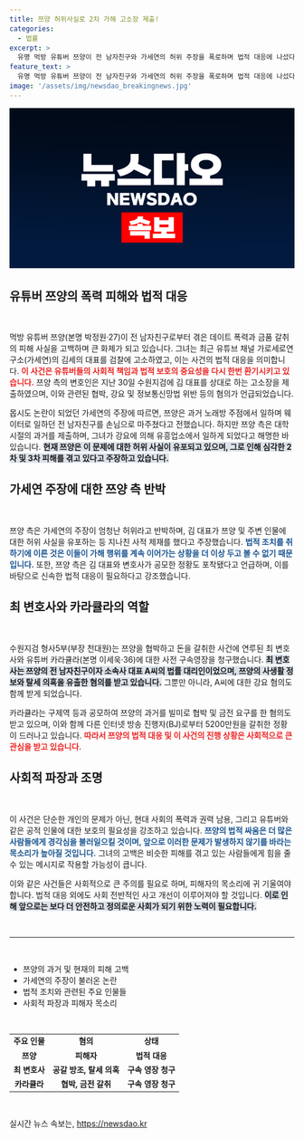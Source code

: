 ```yaml
---
title: 쯔양 허위사실로 2차 가해 고소장 제출!
categories:
  - 법률
excerpt: >
  유명 먹방 유튜버 쯔양이 전 남자친구와 가세연의 허위 주장을 폭로하며 법적 대응에 나섰다. 협박과 금품 갈취 의혹이 드리운 이 사건의 전말이 궁금하다!
feature_text: >
  유명 먹방 유튜버 쯔양이 전 남자친구와 가세연의 허위 주장을 폭로하며 법적 대응에 나섰다. 협박과 금품 갈취 의혹이 드리운 이 사건의 전말이 궁금하다!
image: '/assets/img/newsdao_breakingnews.jpg'
---
```


<p><img src="/assets/img/newsdao_breakingnews.jpg" alt="bookingtag 속보" /></p>

<h2 data-ke-size="size26">유튜버 쯔양의 폭력 피해와 법적 대응</h2>

<p data-ke-size="size16">&nbsp;</p>

<p>먹방 유튜버 쯔양(본명 박정원·27)이 전 남자친구로부터 겪은 데이트 폭력과 금품 갈취의 피해 사실을 고백하며 큰 화제가 되고 있습니다. 그녀는 최근 유튜브 채널 가로세로연구소(가세연)의 김세의 대표를 검찰에 고소하였고, 이는 사건의 법적 대응을 의미합니다. <b><span style="color: #ee2323;">이 사건은 유튜버들의 사회적 책임과 법적 보호의 중요성을 다시 한번 환기시키고 있습니다.</span></b> 쯔양 측의 변호인은 지난 30일 수원지검에 김 대표를 상대로 하는 고소장을 제출하였으며, 이와 관련된 협박, 강요 및 정보통신망법 위반 등의 혐의가 언급되었습니다. </p>

<p>몹시도 논란이 되었던 가세연의 주장에 따르면, 쯔양은 과거 노래방 주점에서 일하며 웨이터로 일하던 전 남자친구를 손님으로 마주쳤다고 전했습니다. 하지만 쯔양 측은 대학 시절의 과거를 제출하며, 그녀가 강요에 의해 유흥업소에서 일하게 되었다고 해명한 바 있습니다. <b><span style="background-color: #21538527;">현재 쯔양은 이 문제에 대한 허위 사실이 유포되고 있으며, 그로 인해 심각한 2차 및 3차 피해를 겪고 있다고 주장하고 있습니다.</span></b></p>

<h2 data-ke-size="size26">가세연 주장에 대한 쯔양 측 반박</h2>

<p data-ke-size="size16">&nbsp;</p>

<p>쯔양 측은 가세연의 주장이 엄청난 허위라고 반박하며, 김 대표가 쯔양 및 주변 인물에 대한 허위 사실을 유포하는 등 지나친 사적 제재를 했다고 주장했습니다. <b><span style="color: #1a5490;">법적 조치를 취하기에 이른 것은 이들이 가해 행위를 계속 이어가는 상황을 더 이상 두고 볼 수 없기 때문입니다.</span></b> 또한, 쯔양 측은 김 대표와 변호사가 공모한 정황도 포착됐다고 언급하며, 이를 바탕으로 신속한 법적 대응이 필요하다고 강조했습니다. </p>

<h2 data-ke-size="size26">최 변호사와 카라큘라의 역할</h2>

<p data-ke-size="size16">&nbsp;</p>

<p>수원지검 형사5부(부장 천대원)는 쯔양을 협박하고 돈을 갈취한 사건에 연루된 최 변호사와 유튜버 카라큘라(본명 이세욱·36)에 대한 사전 구속영장을 청구했습니다. <b><span style="background-color: #21538527;">최 변호사는 쯔양의 전 남자친구이자 소속사 대표 A씨의 법률 대리인이었으며, 쯔양의 사생활 정보와 탈세 의혹을 유출한 혐의를 받고 있습니다.</span></b> 그뿐만 아니라, A씨에 대한 강요 혐의도 함께 받게 되었습니다.</p>

<p>카라큘라는 구제역 등과 공모하여 쯔양의 과거를 빌미로 협박 및 금전 요구를 한 혐의도 받고 있으며, 이와 함께 다른 인터넷 방송 진행자(BJ)로부터 5200만원을 갈취한 정황이 드러나고 있습니다. <b><span style="color: #ee2323;">따라서 쯔양의 법적 대응 및 이 사건의 진행 상황은 사회적으로 큰 관심을 받고 있습니다.</span></b></p>

<h2 data-ke-size="size26">사회적 파장과 조명</h2>

<p data-ke-size="size16">&nbsp;</p>

<p>이 사건은 단순한 개인의 문제가 아닌, 현대 사회의 폭력과 권력 남용, 그리고 유튜버와 같은 공적 인물에 대한 보호의 필요성을 강조하고 있습니다. <b><span style="color: #1a5490;">쯔양의 법적 싸움은 더 많은 사람들에게 경각심을 불러일으킬 것이며, 앞으로 이러한 문제가 발생하지 않기를 바라는 목소리가 높아질 것입니다.</span></b> 그녀의 고백은 비슷한 피해를 겪고 있는 사람들에게 힘을 줄 수 있는 메시지로 작용할 가능성이 큽니다. </p>

<p>이와 같은 사건들은 사회적으로 큰 주의를 필요로 하며, 피해자의 목소리에 귀 기울여야 합니다. 법적 대응 외에도 사회 전반적인 사고 개선이 이루어져야 할 것입니다. <b><span style="background-color: #21538527;">이로 인해 앞으로는 보다 더 안전하고 정의로운 사회가 되기 위한 노력이 필요합니다.</span></b></p>

<p data-ke-size="size16">&nbsp;</p>

<hr>

<p data-ke-size="size16">&nbsp;</p>

<ul>
    <li>쯔양의 과거 및 현재의 피해 고백</li>
    <li>가세연의 주장이 불러온 논란</li>
    <li>법적 조치와 관련된 주요 인물들</li>
    <li>사회적 파장과 피해자 목소리</li>
</ul>

<p data-ke-size="size16">&nbsp;</p>

<table>
    <tr>
        <td style="text-align: center; height: 17px;"><b>주요 인물</b></td>
        <td style="text-align: center; height: 17px;"><b>혐의</b></td>
        <td style="text-align: center; height: 17px;"><b>상태</b></td>
    </tr>
    <tr>
        <td style="text-align: center; height: 17px;"><b>쯔양</b></td>
        <td style="text-align: center; height: 17px;"><b>피해자</b></td>
        <td style="text-align: center; height: 17px;"><b>법적 대응</b></td>
    </tr>
    <tr>
        <td style="text-align: center; height: 17px;"><b>최 변호사</b></td>
        <td style="text-align: center; height: 17px;"><b>공갈 방조, 탈세 의혹</b></td>
        <td style="text-align: center; height: 17px;"><b>구속 영장 청구</b></td>
    </tr>
    <tr>
        <td style="text-align: center; height: 17px;"><b>카라큘라</b></td>
        <td style="text-align: center; height: 17px;"><b>협박, 금전 갈취</b></td>
        <td style="text-align: center; height: 17px;"><b>구속 영장 청구</b></td>
    </tr>
</table>

<p data-ke-size="size16">&nbsp;</p>
실시간 뉴스 속보는, <a href="https://newsdao.kr" rel="dofollow">https://newsdao.kr</a>


